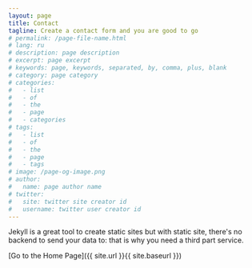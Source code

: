 ```yaml
---
layout: page
title: Contact
tagline: Create a contact form and you are good to go
# permalink: /page-file-name.html
# lang: ru
# description: page description
# excerpt: page excerpt
# keywords: page, keywords, separated, by, comma, plus, blank
# category: page category
# categories:
#   - list
#   - of
#   - the
#   - page
#   - categories
# tags:
#   - list
#   - of
#   - the
#   - page
#   - tags
# image: /page-og-image.png
# author:
#   name: page author name
# twitter:
#   site: twitter site creator id
#   username: twitter user creator id
---
```


Jekyll is a great tool to create static sites but with static site, there's no backend to send your data to: that is why you need a third part service.

[Go to the Home Page]({{ site.url }}{{ site.baseurl }})
